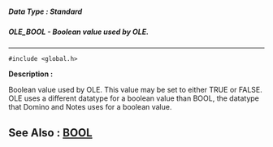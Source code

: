 ##### Data Type : Standard
##### OLE_BOOL - Boolean value used by OLE.
---
```
#include <global.h>
```
**Description :**

Boolean value used by OLE.  This value may be set to either TRUE or FALSE.  OLE 
uses a different datatype for a boolean value than BOOL, the datatype that 
Domino and Notes uses for a boolean value.

**See Also :**
[BOOL](/domino-c-api-docs/reference/Data/BOOL)
---
